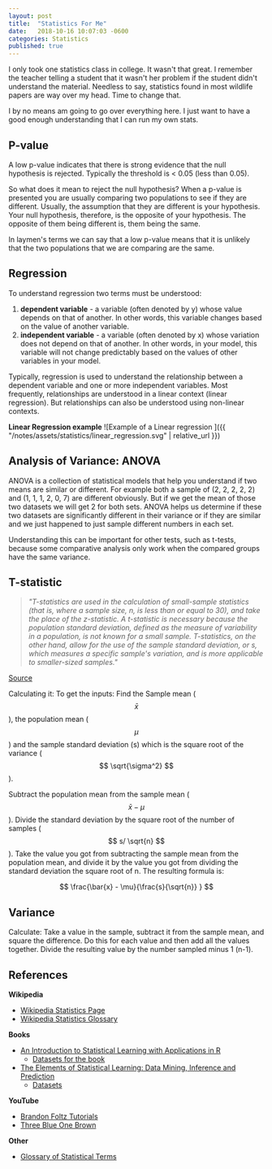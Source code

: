 ```yaml
---
layout: post
title:  "Statistics For Me"
date:   2018-10-16 10:07:03 -0600
categories: Statistics
published: true
---
```


I only took one statistics class in college.  It wasn't that great.  I remember the teacher telling a student that it wasn't her problem if the student didn't understand the material.  Needless to say, statistics found in most wildlife papers are way over my head. Time to change that.

I by no means am going to go over everything here.  I just want to have a good enough understanding that I can run my own stats.

## P-value
A low p-value indicates that there is strong evidence that the null hypothesis is rejected. Typically the threshold is < 0.05 (less than 0.05).  

So what does it mean to reject the null hypothesis?  When a p-value is presented you are usually comparing two populations to see if they are different.  Usually, the assumption that they are different is your hypothesis.  Your null hypothesis, therefore, is the opposite of your hypothesis. The opposite of them being different is, them being the same.  

In laymen's terms we can say that a low p-value means that it is unlikely that the two populations that we are comparing are the same.

## Regression
To understand regression two terms must be understood:
1. **dependent variable** - a variable (often denoted by y) whose value depends on that of another.  In other words, this variable changes based on the value of another variable.
2. **independent variable** - a variable (often denoted by x) whose variation does not depend on that of another. In other words, in your model, this variable will not change predictably based on the values of other variables in your model.

Typically, regression is used to understand the relationship between a dependent variable and one or more independent variables.  Most frequently, relationships are understood in a linear context (linear regression).  But relationships can also be understood using non-linear contexts.

**Linear Regression example**
![Example of a Linear regression ]({{ "/notes/assets/statistics/linear_regression.svg" | relative_url }})


## Analysis of Variance: ANOVA
ANOVA is a collection of statistical models that help you understand if two means are similar or different.  For example both a sample of (2, 2, 2, 2, 2) and (1, 1, 1, 2, 0, 7) are different obviously.  But if we get the mean of those two datasets we will get 2 for both sets.  ANOVA helps us determine if these two datasets are significantly different in their variance or if they are similar and we just happened to just sample different numbers in each set.

Understanding this can be important for other tests, such as t-tests, because some comparative analysis only work when the compared groups have the same variance.

## T-statistic
> *"T-statistics are used in the calculation of small-sample statistics (that is, where a sample size, n, is less than or equal to 30), and take the place of the z-statistic. A t-statistic is necessary because the population standard deviation, defined as the measure of variability in a population, is not known for a small sample. T-statistics, on the other hand, allow for the use of the sample standard deviation, or s, which measures a specific sample's variation, and is more applicable to smaller-sized samples."*

[Source](https://sciencing.com/calculate-tstatistic-7213406.html)

Calculating it:
To get the inputs: Find the Sample mean ($$ \bar{x} $$), the population mean ($$ \mu $$) and the sample standard deviation (s) which is the square root of the variance ($$ \sqrt{\sigma^2}  $$).

Subtract the population mean from the sample mean ($$ \bar{x} - \mu $$). Divide the standard deviation by the square root of the number of samples ($$ s/ \sqrt{n} $$).  Take the value you got from subtracting the sample mean from the population mean, and divide it by the value you got from dividing the standard deviation the square root of n. The resulting formula is:

$$
  \frac{\bar{x} - \mu}{\frac{s}{\sqrt{n}} }
$$



## Variance

Calculate: Take a value in the sample, subtract it from the sample mean, and square the difference. Do this for each value and then add all the values together. Divide the resulting value by the number sampled minus 1 (n-1).


## References
**Wikipedia**
* [Wikipedia Statistics Page](https://en.wikipedia.org/wiki/Statistics)
* [Wikipedia Statistics Glossary](https://en.wikipedia.org/wiki/Glossary_of_probability_and_statistics)

**Books**
* [An Introduction to Statistical Learning with Applications in R](http://www-bcf.usc.edu/~gareth/ISL/)
  - [Datasets for the book](http://www-bcf.usc.edu/~gareth/ISL/data.html)
* [The Elements of Statistical Learning: Data Mining, Inference and Prediction](https://web.stanford.edu/~hastie/ElemStatLearn/printings/ESLII_print12.pdf)
  - [Datasets](https://web.stanford.edu/~hastie/ElemStatLearn/)

**YouTube**
* [Brandon Foltz Tutorials](https://www.youtube.com/user/BCFoltz)
* [Three Blue One Brown](https://www.youtube.com/channel/UCYO_jab_esuFRV4b17AJtAw)

**Other**
* [Glossary of Statistical Terms](http://hbiostat.org/doc/glossary.pdf)
